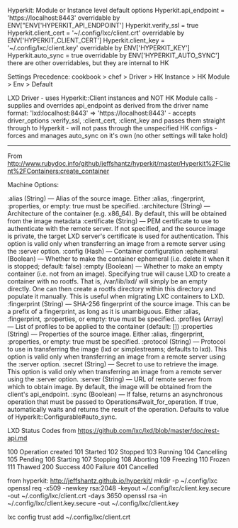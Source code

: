 Hyperkit: Module or Instance level default options
    Hyperkit.api_endpoint = 'https://localhost:8443'
        overridable by ENV["ENV['HYPERKIT_API_ENDPOINT']
    Hyperkit.verify_ssl   = true
    Hyperkit.client_cert  = '~/.config/lxc/client.crt'
        overridable by ENV['HYPERKIT_CLIENT_CERT']
    Hyperkit.client_key   = '~/.config/lxc/client.key'
        overridable by ENV['HYPERKIT_KEY']
    Hyperkit.auto_sync    = true
        overridable by ENV['HYPERKIT_AUTO_SYNC']
    there are other overridables, but they are internal to HK

Settings Precedence:
    cookbook > chef > Driver > HK Instance > HK Module > Env > Default

LXD Driver
    - uses Hyperkit::Client instances and NOT HK Module calls
    - supplies and overrides api_endpoint as derived from the driver name
        format: 'lxd:localhost:8443' => 'https://localhost:8443'
    - accepts driver_options :verify_ssl, :client_cert, :client_key and passes them straight
        through to Hyperkit
    - will not pass through the unspecified HK configs
    - forces and manages auto_sync on it's own (no other settings will take hold)

---------------------
From http://www.rubydoc.info/github/jeffshantz/hyperkit/master/Hyperkit%2FClient%2FContainers:create_container

Machine Options:

:alias (String) — Alias of the source image. Either :alias, :fingerprint, :properties, or empty: true must be specified.
:architecture (String) — Architecture of the container (e.g. x86_64). By default, this will be obtained from the image metadata
:certificate (String) — PEM certificate to use to authenticate with the remote server. If not specified, and the source image is private, the target LXD server's certificate is used for authentication. This option is valid only when transferring an image from a remote server using the :server option.
:config (Hash) — Container configuration
:ephemeral (Boolean) — Whether to make the container ephemeral (i.e. delete it when it is stopped; default: false)
:empty (Boolean) — Whether to make an empty container (i.e. not from an image). Specifying true will cause LXD to create a container with no rootfs. That is, /var/lib/lxd/<container-name> will simply be an empty directly. One can then create a rootfs directory within this directory and populate it manually. This is useful when migrating LXC containers to LXD.
:fingerprint (String) — SHA-256 fingerprint of the source image. This can be a prefix of a fingerprint, as long as it is unambiguous. Either :alias, :fingerprint, :properties, or empty: true must be specified.
:profiles (Array) — List of profiles to be applied to the container (default: [])
:properties (String) — Properties of the source image. Either :alias, :fingerprint, :properties, or empty: true must be specified.
:protocol (String) — Protocol to use in transferring the image (lxd or simplestreams; defaults to lxd). This option is valid only when transferring an image from a remote server using the :server option.
:secret (String) — Secret to use to retrieve the image. This option is valid only when transferring an image from a remote server using the :server option.
:server (String) — URL of remote server from which to obtain image. By default, the image will be obtained from the client's api_endpoint.
:sync (Boolean) — If false, returns an asynchronous operation that must be passed to Operations#wait_for_operation. If true, automatically waits and returns the result of the operation. Defaults to value of Hyperkit::Configurable#auto_sync.

LXD Status Codes
from https://github.com/lxc/lxd/blob/master/doc/rest-api.md

100	Operation created
101	Started
102	Stopped
103	Running
104	Cancelling
105	Pending
106	Starting
107	Stopping
108	Aborting
109	Freezing
110	Frozen
111	Thawed
200	Success
400	Failure
401	Cancelled

from hyperkit:
http://jeffshantz.github.io/hyperkit/
mkdir -p ~/.config/lxc
openssl req -x509 -newkey rsa:2048 -keyout ~/.config/lxc/client.key.secure -out ~/.config/lxc/client.crt -days 3650
openssl rsa -in ~/.config/lxc/client.key.secure -out ~/.config/lxc/client.key

lxc config trust add ~/.config/lxc/client.crt